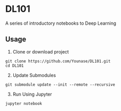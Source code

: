 # DL101
A series of introductory notebooks to Deep Learning

## Usage

1. Clone or download project

```
git clone https://github.com/Younase/DL101.git
cd DL101
```

2. Update Submodules

```
git submodule update --init --remote --recursive
```

3. Run Using Jupyter

```
jupyter notebook
```
